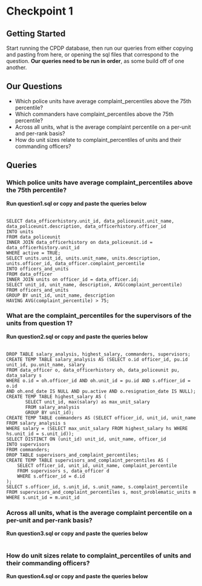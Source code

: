 # Checkpoint 1

## Getting Started
Start running the CPDP database, then run our queries from either copying and pasting from here, or opening the sql files that correspond to the question. **Our queries need to be run in order**, as some build off of one another.

## Our Questions
* Which police units have average complaint_percentiles above the 75th percentile?
* Which commanders have complaint_percentiles above the 75th percentile?
* Across all units, what is the average complaint percentile on a per-unit and per-rank basis?
* How do unit sizes relate to complaint_percentiles of units and their commanding officers?


## Queries

### Which police units have average complaint_percentiles above the 75th percentile?
**Run question1.sql or copy and paste the queries below**
<br><br>
```
SELECT data_officerhistory.unit_id, data_policeunit.unit_name, data_policeunit.description, data_officerhistory.officer_id
INTO units
FROM data_policeunit
INNER JOIN data_officerhistory on data_policeunit.id = data_officerhistory.unit_id
WHERE active = TRUE;
SELECT units.unit_id, units.unit_name, units.description, units.officer_id, data_officer.complaint_percentile
INTO officers_and_units
FROM data_officer
INNER JOIN units on officer_id = data_officer.id;
SELECT unit_id, unit_name, description, AVG(complaint_percentile)
FROM officers_and_units
GROUP BY unit_id, unit_name, description
HAVING AVG(complaint_percentile) > 75;
```


### What are the complaint_percentiles for the supervisors of the units from question 1?
**Run question2.sql or copy and paste the queries below**
<br><br>
```
DROP TABLE salary_analysis, highest_salary, commanders, supervisors;
CREATE TEMP TABLE salary_analysis AS (SELECT o.id officer_id, pu.id unit_id, pu.unit_name, salary
FROM data_officer o, data_officerhistory oh, data_policeunit pu, data_salary s
WHERE o.id = oh.officer_id AND oh.unit_id = pu.id AND s.officer_id = o.id
AND oh.end_date IS NULL AND pu.active AND o.resignation_date IS NULL);
CREATE TEMP TABLE highest_salary AS (
       SELECT unit_id, max(salary) as max_unit_salary
       FROM salary_analysis
       GROUP BY unit_id);
CREATE TEMP TABLE commanders AS (SELECT officer_id, unit_id, unit_name
FROM salary_analysis s
WHERE salary = (SELECT max_unit_salary FROM highest_salary hs WHERE hs.unit_id = s.unit_id));
SELECT DISTINCT ON (unit_id) unit_id, unit_name, officer_id
INTO supervisors
FROM commanders;
DROP TABLE supervisors_and_complaint_percentiles;
CREATE TEMP TABLE supervisors_and_complaint_percentiles AS (
    SELECT officer_id, unit_id, unit_name, complaint_percentile
    FROM supervisors s, data_officer d
    WHERE s.officer_id = d.id
);
SELECT s.officer_id, s.unit_id, s.unit_name, s.complaint_percentile
FROM supervisors_and_complaint_percentiles s, most_problematic_units m
WHERE s.unit_id = m.unit_id
```




### Across all units, what is the average complaint percentile on a per-unit and per-rank basis?
**Run question3.sql or copy and paste the queries below**
<br><br>



### How do unit sizes relate to complaint_percentiles of units and their commanding officers?
**Run question4.sql or copy and paste the queries below** 
<br><br>
